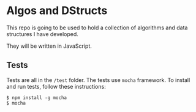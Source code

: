 Algos and DStructs
==================

This repo is going to be used to hold a collection of algorithms and data structures I have developed.

They will be written in JavaScript.

## Tests

Tests are all in the `/test` folder. The tests use `mocha` framework. To install and run tests, follow these instructions:

```
$ npm install -g mocha
$ mocha
```
